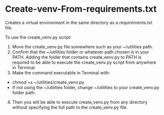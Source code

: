# Create-venv-From-requirements.txt

Creates a virtual environment in the same directory as a requirements.txt file.

To use the create_venv.py script:
1. Move the create_venv.py file somewhere such as your ~/utilities path.
2.  Confirm that the ~/utilities folder or whatever path chosen is in your PATH. Adding the folder that contains create_venv.py to PATH is required to be able to execute the create_venv.py script from anywhere in Terminal.
3.  Make the command executable in Terminal with:
   * chmod +x ~/utilities/create_venv.py
   * If not using the ~/utilities folder, change ~/utilities to your create_venv.py folder path.
4. Then you will be able to execute create_venv.py from any directory without specifying the full path to the create_venv.py file.

